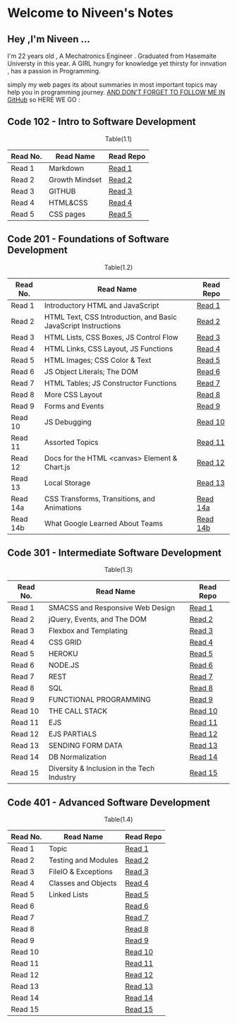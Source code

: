 # Welcome to Niveen's Notes
## Hey ,I'm Niveen ...
I'm 22 years old , A Mechatronics Engineer . Graduated from Hasemaite Universty in this year.
A GIRL hungry for knowledge yet thirsty for innvation , has a passion in Programming.

simply my web pages its about summaries in most important topics may help you in programming journey.
[AND DON'T FORGET TO FOLLOW ME IN GitHub](https://github.com/NiveenAlSmadi) so HERE WE GO :


## Code 102 - Intro to Software Development
<p style="text-align: center;">Table(1.1) </p> 

| Read No. | Read Name | Read Repo |
| --- | --- | --- |
| Read 1 |  Markdown | [Read 1](https://niveenalsmadi.github.io/reading-notes/code102/Learning%20Markdown) |
| Read 2 |  Growth Mindset | [Read 2](https://niveenalsmadi.github.io/reading-notes/code102/Growth) |
| Read 3 |  GITHUB |[Read 3](https://niveenalsmadi.github.io/reading-notes/code102/GITHUB)|
| Read 4 |  HTML&CSS|[Read 4](https://niveenalsmadi.github.io/reading-notes/code102/HTML%26CSS)|
| Read 5 | CSS pages|[Read 5](https://niveenalsmadi.github.io/reading-notes/code102/web%20pages%20with%20CSS)|
   
     
## Code 201 - Foundations of Software Development

 <p style="text-align: center;">Table(1.2) </p> 

| Read No. | Read Name | Read Repo |
| --- | --- | --- |
| Read 1 | Introductory HTML and JavaScript | [Read 1](https://niveenalsmadi.github.io/reading-notes/code201/class-01) |
| Read 2 | HTML Text, CSS Introduction, and Basic JavaScript Instructions | [Read 2](https://niveenalsmadi.github.io/reading-notes/code201/class-02) |
| Read 3 | HTML Lists, CSS Boxes, JS Control Flow | [Read 3](https://niveenalsmadi.github.io/reading-notes/code201/class-03) |
| Read 4 | HTML Links, CSS Layout, JS Functions | [Read 4](https://niveenalsmadi.github.io/reading-notes/code201/class-04) |
| Read 5 | HTML Images; CSS Color & Text | [Read 5](https://niveenalsmadi.github.io/reading-notes/code201/class-05) |
| Read 6 |  JS Object Literals; The DOM | [Read 6](https://niveenalsmadi.github.io/reading-notes/code201/class-06) |
| Read 7 | HTML Tables; JS Constructor Functions | [Read 7](https://niveenalsmadi.github.io/reading-notes/code201/class-07) |
| Read 8 | More CSS Layout | [Read 8](https://niveenalsmadi.github.io/reading-notes/code201/class-08) |
| Read 9 | Forms and Events | [Read 9](https://niveenalsmadi.github.io/reading-notes/code201/class-09) |
| Read 10 | JS Debugging | [Read 10](https://niveenalsmadi.github.io/reading-notes/code201/class-10) |
| Read 11 | Assorted Topics | [Read 11](https://niveenalsmadi.github.io/reading-notes/code201/class-11) |
| Read 12 | Docs for the HTML \<canvas\> Element & Chart.js | [Read 12](https://niveenalsmadi.github.io/reading-notes/code201/class-12) |
| Read 13 | Local Storage | [Read 13](https://niveenalsmadi.github.io/reading-notes/code201/class-13)|
| Read 14a | CSS Transforms, Transitions, and Animations | [Read 14a](https://niveenalsmadi.github.io/reading-notes/code201/class-14a) |
| Read 14b | What Google Learned About Teams | [Read 14b](https://niveenalsmadi.github.io/reading-notes/code201/class-14b)|
                 
## Code 301 - Intermediate Software Development

<p style="text-align: center;">Table(1.3) </p> 

| Read No. | Read Name | Read Repo |
| --- | --- | --- |
| Read 1 | SMACSS and Responsive Web Design | [Read 1](https://niveenalsmadi.github.io/reading-notes/code301/class01) |
| Read 2 |  jQuery, Events, and The DOM| [Read 2](https://niveenalsmadi.github.io/reading-notes/code301/class02) |
| Read 3 |Flexbox and Templating | [Read 3](https://niveenalsmadi.github.io/reading-notes/code301/class03) |
| Read 4 | CSS GRID| [Read 4](https://niveenalsmadi.github.io/reading-notes/code301/class04) |
| Read 5 |  HEROKU| [Read 5](https://niveenalsmadi.github.io/reading-notes/code301/class05) |
| Read 6 | NODE.JS| [Read 6](https://niveenalsmadi.github.io/reading-notes/code301/class06) |
| Read 7 | REST| [Read 7](https://niveenalsmadi.github.io/reading-notes/code301/class07) |
| Read 8 | SQL| [Read 8](https://niveenalsmadi.github.io/reading-notes/code301/class08) |
| Read 9 | FUNCTIONAL PROGRAMMING| [Read 9](https://niveenalsmadi.github.io/reading-notes/code301/class09) |
| Read 10 |THE CALL STACK | [Read 10](https://niveenalsmadi.github.io/reading-notes/code301/class10) |
| Read 11 | EJS| [Read 11](https://niveenalsmadi.github.io/reading-notes/code301/class) |
| Read 12 | EJS PARTIALS| [Read 12](https://niveenalsmadi.github.io/reading-notes/code301/class1) |
| Read 13 |SENDING FORM DATA | [Read 13](https://niveenalsmadi.github.io/reading-notes/code301/class2) |
| Read 14 | DB Normalization| [Read 14](https://niveenalsmadi.github.io/reading-notes/code301/class3) |
| Read 15 |Diversity & Inclusion in the Tech Industry | [Read 15](https://niveenalsmadi.github.io/reading-notes/code301/class4) |


## Code 401 - Advanced Software Development

<p style="text-align: center;">Table(1.4)</p> 

| Read No. | Read Name | Read Repo |
| --- | --- | --- |
| Read 1 | Topic | [Read 1](https://niveenalsmadi.github.io/reading-notes/code401/class01) |
| Read 2 | Testing and Modules | [Read 2](https://niveenalsmadi.github.io/reading-notes/code401/class02) |
| Read 3 |FileIO & Exceptions | [Read 3](https://niveenalsmadi.github.io/reading-notes/code401/class03) |
| Read 4 | Classes and Objects| [Read 4](https://niveenalsmadi.github.io/reading-notes/code401/class04) |
| Read 5 | Linked Lists | [Read 5](https://niveenalsmadi.github.io/reading-notes/code401/class05) |
| Read 6 | | [Read 6](https://niveenalsmadi.github.io/reading-notes/code401/class06) |
| Read 7 | | [Read 7](https://niveenalsmadi.github.io/reading-notes/code401/class07) |
| Read 8 | | [Read 8](https://niveenalsmadi.github.io/reading-notes/code401/class08) |
| Read 9 | | [Read 9](https://niveenalsmadi.github.io/reading-notes/code401/class09) |
| Read 10 | | [Read 10](https://niveenalsmadi.github.io/reading-notes/code401/class10) |
| Read 11 | | [Read 11](https://niveenalsmadi.github.io/reading-notes/code401/class11) |
| Read 12 || [Read 12](https://niveenalsmadi.github.io/reading-notes/code401/class12) |
| Read 13 | | [Read 13](https://niveenalsmadi.github.io/reading-notes/code401/class13) |
| Read 14 | | [Read 14](https://niveenalsmadi.github.io/reading-notes/code401/class14) |
| Read 15 | | [Read 15](https://niveenalsmadi.github.io/reading-notes/code401/class15) |
